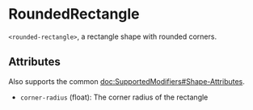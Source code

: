 # RoundedRectangle

`<rounded-rectangle>`, a rectangle shape with rounded corners.

## Attributes

Also supports the common <doc:SupportedModifiers#Shape-Attributes>.

- `corner-radius` (float): The corner radius of the rectangle
